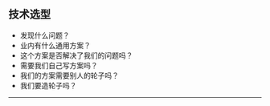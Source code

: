 ## 技术选型

- 发现什么问题？
- 业内有什么通用方案？
- 这个方案是否解决了我们的问题吗？
- 需要我们自己写方案吗？
- 我们的方案需要别人的轮子吗？
- 我们要造轮子吗？

- - -

